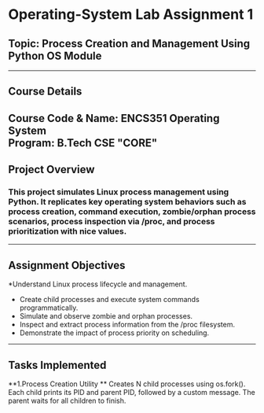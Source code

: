 # Operating-System Lab Assignment 1
## Topic: Process Creation and Management Using Python OS Module  
---
## Course Details
**Course Code & Name:** ENCS351 Operating System  
**Program:** B.Tech CSE "CORE"  
---
## Project Overview 
### This project simulates Linux process management using Python. It replicates key operating system behaviors such as process creation, command execution, zombie/orphan process scenarios, process inspection via /proc, and process prioritization with nice values.
---
## Assignment Objectives
*Understand Linux process lifecycle and management.
* Create child processes and execute system commands programmatically.
* Simulate and observe zombie and orphan processes.
* Inspect and extract process information from the /proc filesystem.
* Demonstrate the impact of process priority on scheduling.
---
## Tasks Implemented
**1.Process Creation Utility
** Creates N child processes using os.fork(). Each child prints its PID and parent PID, followed by a custom message. The parent waits for all children to finish.

